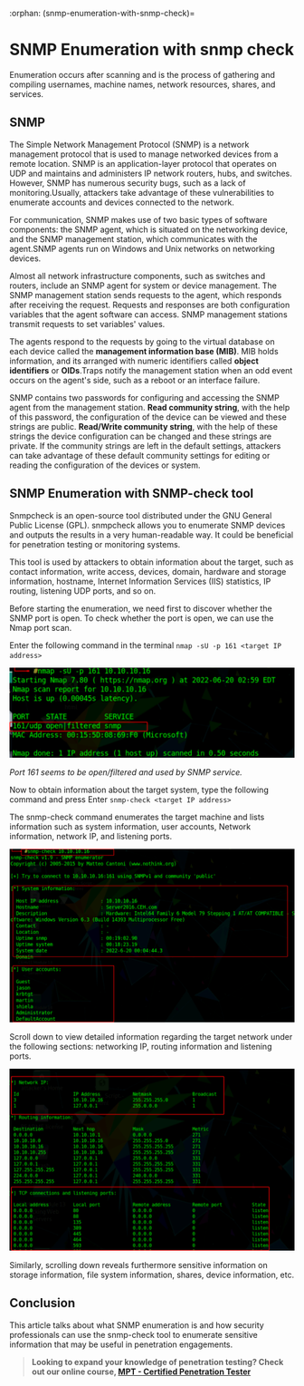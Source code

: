 :orphan:
(snmp-enumeration-with-snmp-check)=

# SNMP Enumeration with snmp check

Enumeration occurs after scanning and is the process of gathering and compiling usernames, machine names, network resources, shares, and services.

## SNMP

The Simple Network Management Protocol (SNMP) is a network management protocol that is used to manage networked devices from a remote location. SNMP is an application-layer protocol that operates on UDP and maintains and administers IP network routers, hubs, and switches. However, SNMP has numerous security bugs, such as a lack of monitoring.Usually, attackers take advantage of these vulnerabilities to enumerate accounts and devices connected to the network.

For communication, SNMP makes use of two basic types of software components: the SNMP agent, which is situated on the networking device, and the SNMP management station, which communicates with the agent.SNMP agents run on Windows and Unix networks on networking devices.

Almost all network infrastructure components, such as switches and routers, include an SNMP agent for system or device management. The SNMP management station sends requests to the agent, which responds after receiving the request. Requests and responses are both configuration variables that the agent software can access. SNMP management stations transmit requests to set variables' values.

The agents respond to the requests by going to the virtual database on each device called the **management information base (MIB)**. MIB holds information, and its arranged with numeric identifiers called **object identifiers** or **OIDs**.Traps notify the management station when an odd event occurs on the agent's side, such as a reboot or an interface failure.

SNMP contains two passwords for configuring and accessing the SNMP agent from the management station. **Read community string**, with the help of this password, the configuration of the device can be viewed and these strings are public. **Read/Write community string**, with the help of these strings the device configuration can be changed and these strings are private.
If the community strings are left in the default settings, attackers can take advantage of these default community settings for editing or reading the configuration of the devices or system.

## SNMP Enumeration with SNMP-check tool

Snmpcheck is an open-source tool distributed under the GNU General Public License (GPL). snmpcheck allows you to enumerate SNMP devices and outputs the results in a very human-readable way. It could be beneficial for penetration testing or monitoring systems.

This tool is used by attackers to obtain information about the target, such as contact information, write access, devices, domain, hardware and storage information, hostname, Internet Information Services (IIS) statistics, IP routing, listening UDP ports, and so on.

Before starting the enumeration, we need first to discover whether the SNMP port is open. To check whether the port is open, we can use the Nmap port scan.

Enter the following command in the terminal
`nmap -sU -p 161 <target IP address>`

![nmap_1](images/nmap_1.png)

_Port 161 seems to be open/filtered and used by SNMP service._

Now to obtain information about the target system, type the following command and press Enter
`snmp-check <target IP address>`

The snmp-check command enumerates the target machine and lists information such as system information, user accounts, Network information, network IP, and listening ports.

![snmp-check_1](images/snmp-check_1.png)

Scroll down to view detailed information regarding the target network under the following sections: networking IP, routing information and listening ports.

![snmp-check_2](images/snmp-check_2.png)

Similarly, scrolling down reveals furthermore sensitive information on storage information, file system information, shares, device information, etc.

## Conclusion

This article talks about what SNMP enumeration is and how security professionals can use the snmp-check tool to enumerate sensitive information that may be useful in penetration engagements.

> **Looking to expand your knowledge of penetration testing? Check out our online course, [MPT - Certified Penetration Tester](https://www.mosse-institute.com/certifications/mpt-certified-penetration-tester.html)**
